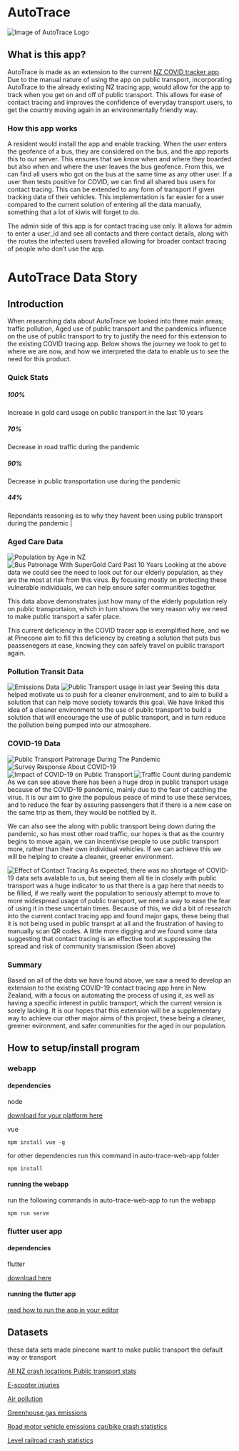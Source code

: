 # AutoTrace
![Image of AutoTrace Logo](https://raw.githubusercontent.com/FloydWatson/AutoTrace/master/auto-trace-web-app/src/assets/auto_logo.png)
## What is this app?
AutoTrace is made as an extension to the current [NZ COVID tracker app](https://www.health.govt.nz/our-work/diseases-and-conditions/covid-19-novel-coronavirus/covid-19-novel-coronavirus-resources-and-tools/nz-covid-tracer-app
). Due to the manual nature of using the app on public transport, incorporating AutoTrace to the already existing NZ tracing app, would allow for the app to track when you get on and off of public transport. This allows for ease of contact tracing and improves the confidence of everyday transport users, to get the country moving again in an environmentally friendly way.

### How this app works
A resident would install the app and enable tracking. When the user enters the geofence of a bus, they are considered on the bus, and the app reports this to our server. This ensures  that we know when and where they boarded but also when and where the user leaves the bus geofence. From this, we can find all users who got on the bus at the same time as any other user. If a user then tests positive for COVID, we can find all shared bus users for contact tracing. This can be extended to any form of transport if given tracking data of their vehicles. This implementation is far easier for a user compared to the current solution of entering all the data manually, something that a lot of kiwis will forget to do.

The admin side of this app is for contact tracing use only. It allows for admin to enter a user_id and see all contacts and there contact details, along with the routes the infected users travelled allowing for broader contact tracing of people who don’t use the app.

# AutoTrace Data Story
## Introduction
When researching data about AutoTrace we looked into three main areas; traffic pollution, Aged use of public transport and the pandemics influence on the use of public transport to try to justify the need for this extension to the existing COVID tracing app. Below shows the journey we took to get to where we are now, and how we interpreted the data to enable us to see the need for this product.

### Quick Stats
##### 100% 
Increase in gold card usage on public transport in the last 10 years
##### 70%
Decrease in road traffic during the pandemic
##### 90%
Decrease in public transportation use during the pandemic
##### 44%
Repondants reasoning as to why they havent been using public transport during the pandemic |

### Aged Care Data
![Population by Age in NZ](https://raw.githubusercontent.com/FloydWatson/AutoTrace/development/auto-trace-web-app/src/assets/population.PNG)
![Bus Patronage With SuperGold Card Past 10 Years](https://i.imgur.com/lX647Md.png)
Looking at the above data we could see the need to look out for our elderly population, as they are the most at risk from this virus. By focusing mostly on protecting these vulnerable individuals, we can help ensure safer communities together.

This data above demonstrates just how many of the elderly population rely on public transportaion, which in turn shows the very reason why we need to make public transport a safer place.

This current deficiency in the COVID tracer app is exemplified here, and we at Pinecone aim to fill this deficiency by creating a solution that puts bus paassenegers at ease, knowing they can safely travel on puiblic transport again.

### Pollution Transit Data
![Emissions Data](https://raw.githubusercontent.com/FloydWatson/AutoTrace/development/auto-trace-web-app/src/assets/emissions.png)
![Public Transport usage in last year](https://i.imgur.com/CcVyZvh.png)
 Seeing this data helped motivate us to push for a cleaner environment, and to aim to build a solution that can help move society towards this goal. We have linked this idea of a cleaner environment to the use of public transport to build a solution that will encourage the use of public transport, and in turn reduce the pollution being pumped into our atmosphere.

### COVID-19 Data
![Public Transport Patronage During The Pandemic](https://i.imgur.com/jFabtD3.png)
![Survey Response About COVID-19](https://i.imgur.com/imV4cIL.png)
![Impact of COVID-19 on Public Transport](https://raw.githubusercontent.com/FloydWatson/AutoTrace/development/auto-trace-web-app/src/assets/public_transport_graph.png)
![Traffic Count during pandemic](https://i.imgur.com/tnsyMK4.png)
As we can see above there has been a huge drop in public transport usage because of the COVID-19 pandemic, mainly due to the fear of catching the virus. It is our aim to give the populous peace of mind to use these services, and to reduce the fear by assuring passengers that if there is a new case on the same trip as them, they would be notified by it.

We can also see the along with public transport being down during the pandemic, so has most other road traffic, our hopes is that as the country begins to move again, we can incentivise people to use public transport more, rather than their own individual vehicles. If we can achieve this we will be helping to create a cleaner, greener environment.

![Effect of Contact Tracing](https://marlin-prod.literatumonline.com/cms/attachment/011d0871-6f2a-45dc-93a7-db3e40929cdc/gr2.jpg)
As expected, there was no shortage of COVID-19 data sets avalable to us, but seeing them all tie in closely with public transport was a huge indicator to us that there is a gap here that needs to be filled, if we really want the population to seriously attempt to move to more widespread usage of public transport, we need a way to ease the fear of using it in these uncertain times. Because of this, we did a bit of research into the current contact tracing app and found major gaps, these being that it is not being used in public transprt at all and the frustration of having to manually scan QR codes. A little more digging and we found some data suggesting that contact tracing is an effective tool at suppressing the spread and risk of community transmission (Seen above)

### Summary
Based on all of the data we have found above, we saw a need to develop an extension to the existing COVID-19 contact tracing app here in New Zealand, with a focus on automating the process of using it, as well as having a specific interest in public transport, which the current version is sorely lacking. It is our hopes that this extension will be a supplementary way to achieve our other major aims of this project, these being a  cleaner, greener evironment, and safer communities for the aged in our population.

## How to setup/install program

### webapp
#### dependencies
node 

[download for your platform here](https://nodejs.org/en/download/)

vue 
```
npm install vue -g
```

for other dependencies run this command in auto-trace-web-app folder
```
npm install
```
#### running the webapp

run the following commands in auto-trace-web-app to run the webapp 
```
npm run serve
``` 


### flutter user app
#### dependencies
flutter

[download here](https://flutter.dev/docs/get-started/install)


#### running the flutter app
[read how to run the app in your editor](https://flutter.dev/docs/get-started/editor)

## Datasets
these data sets made pinecone want to make public transport the default way or transport

[All NZ crash locations ](https://maphub.nzta.govt.nz/cas/)
[Public transport stats](https://catalogue.data.govt.nz/dataset/performance-of-public-transport-services/resource/f6385e02-5827-40f1-aceb-aa8d38b45039
)


[E-scooter injuries](https://catalogue.data.govt.nz/dataset/c303e9d5-7dae-40e7-a42e-c40d76bfd33a/resource/aa5837a6-b743-499f-8e2e-ca1e0f3bbc1c/download/52231-response.xlsm)


[Air pollution](https://catalogue.data.govt.nz/dataset/air-pollutant-emissions)

[Greenhouse gas emissions](https://www.stats.govt.nz/assets/Uploads/Greenhouse-gas-emissions-industry-and-household/Greenhouse-gas-emissions-industry-and-household-Year-ended-2018/Download-data/Greenhouse-gas-emissions-industry-and-household-year-ended-2018.xlsx)

[Road motor vehicle emissions ](https://catalogue.data.govt.nz/dataset/road-motor-vehicle-emissions)
[car/bike crash statistics](https://catalogue.data.govt.nz/dataset/mot-resources-road-safety-resources-roadcrashstatistics-monthlyoverviewofcrashstatistics)

[Level railroad crash  statistics](https://catalogue.data.govt.nz/dataset/mot-resources-road-safety-resources-roadcrashstatistics-raillevelcrossingstatistics)



